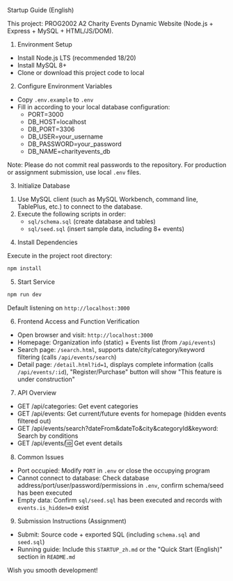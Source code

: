 Startup Guide (English)

This project: PROG2002 A2 Charity Events Dynamic Website (Node.js + Express + MySQL + HTML/JS/DOM).

1. Environment Setup

- Install Node.js LTS (recommended 18/20)
- Install MySQL 8+
- Clone or download this project code to local

2. Configure Environment Variables

- Copy `.env.example` to `.env`
- Fill in according to your local database configuration:
  - PORT=3000
  - DB_HOST=localhost
  - DB_PORT=3306
  - DB_USER=your_username
  - DB_PASSWORD=your_password
  - DB_NAME=charityevents_db

Note: Please do not commit real passwords to the repository. For production or assignment submission, use local `.env` files.

3. Initialize Database

1) Use MySQL client (such as MySQL Workbench, command line, TablePlus, etc.) to connect to the database.
2) Execute the following scripts in order:
   - `sql/schema.sql` (create database and tables)
   - `sql/seed.sql` (insert sample data, including 8+ events)

4. Install Dependencies

Execute in the project root directory:
```bash
npm install
```

5. Start Service

```bash
npm run dev
```

Default listening on `http://localhost:3000`

6. Frontend Access and Function Verification

- Open browser and visit: `http://localhost:3000`
- Homepage: Organization info (static) + Events list (from `/api/events`)
- Search page: `/search.html`, supports date/city/category/keyword filtering (calls `/api/events/search`)
- Detail page: `/detail.html?id=1`, displays complete information (calls `/api/events/:id`), "Register/Purchase" button will show "This feature is under construction"

7. API Overview

- GET /api/categories: Get event categories
- GET /api/events: Get current/future events for homepage (hidden events filtered out)
- GET /api/events/search?dateFrom&dateTo&city&categoryId&keyword: Search by conditions
- GET /api/events/:id: Get event details

8. Common Issues

- Port occupied: Modify `PORT` in `.env` or close the occupying program
- Cannot connect to database: Check database address/port/user/password/permissions in `.env`, confirm schema/seed has been executed
- Empty data: Confirm `sql/seed.sql` has been executed and records with `events.is_hidden=0` exist

9. Submission Instructions (Assignment)

- Submit: Source code + exported SQL (including `schema.sql` and `seed.sql`)
- Running guide: Include this `STARTUP_zh.md` or the "Quick Start (English)" section in `README.md`

Wish you smooth development!

